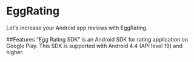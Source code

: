 # EggRating
Let's increase your Android app reviews with EggRating.

##Features
“Egg Rating SDK”  is an Android SDK for rating application on Google Play. This SDK is supported with Android 4.4 (API level 19) and higher.
